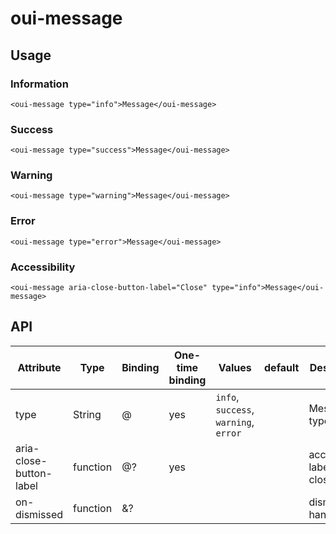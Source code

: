 # oui-message

<component-status cx-design="complete" ux="complete"></component-status>

## Usage

### Information

```html:preview
<oui-message type="info">Message</oui-message>
```

### Success

```html:preview
<oui-message type="success">Message</oui-message>
```

### Warning

```html:preview
<oui-message type="warning">Message</oui-message>
```

### Error

```html:preview
<oui-message type="error">Message</oui-message>
```

### Accessibility

```html:preview
<oui-message aria-close-button-label="Close" type="info">Message</oui-message>
```

## API

| Attribute               | Type            | Binding | One-time binding | Values                                 | default | Description                            |
| ----                    | ----            | ----    | ----             | ----                                   | ----    | ----                                   |
| type                    | String          | @       | yes              | `info`, `success`, `warning`, `error`  |         | Message type                           |
| aria-close-button-label | function        | @?      | yes              |                                        |         | accessibility label for close button   |
| on-dismissed            | function        | &?      |                  |                                        |         | dismissed handler                      |
